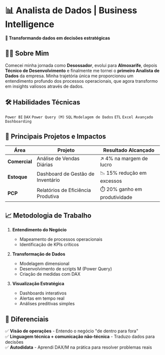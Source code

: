# 📊 Analista de Dados | Business Intelligence

**🚀 Transformando dados em decisões estratégicas**

## 👨‍💻 Sobre Mim

Comecei minha jornada como **Desossador**, evolui para **Almoxarife**, depois **Técnico de Desenvolvimento** e finalmente me tornei o **primeiro Analista de Dados** da empresa. Minha trajetória única me proporcionou um entendimento profundo dos processos operacionais, que agora transformo em insights valiosos através de dados.

## 🛠️ Habilidades Técnicas

`Power BI` `DAX` `Power Query (M)` `SQL` `Modelagem de Dados` `ETL` `Excel Avançado` `Dashboarding`

## 💼 Principais Projetos e Impactos

| Área         | Projeto                          | Resultado Alcançado |
|--------------|----------------------------------|---------------------|
| **Comercial** | Análise de Vendas Diárias       | ↗️ 4% na margem de lucro |
| **Estoque**   | Dashboard de Gestão de Inventário | 📉 15% redução em excessos |
| **PCP**       | Relatórios de Eficiência Produtiva | ⏱️ 20% ganho em produtividade |

## 📈 Metodologia de Trabalho

1. **Entendimento do Negócio**  
   - Mapeamento de processos operacionais
   - Identificação de KPIs críticos

2. **Transformação de Dados**  
   - Modelagem dimensional
   - Desenvolvimento de scripts M (Power Query)
   - Criação de medidas com DAX

3. **Visualização Estratégica**  
   - Dashboards interativos
   - Alertas em tempo real
   - Análises preditivas simples

## 🌟 Diferenciais

✅ **Visão de operações** - Entendo o negócio "de dentro para fora"  
✅ **Linguagem técnica + comunicação não-técnica** - Traduzo dados para decisões  
✅ **Autodidata** - Aprendi DAX/M na prática para resolver problemas reais  

